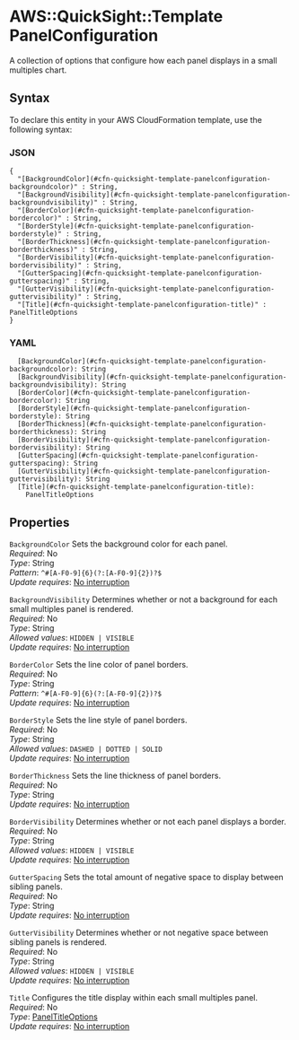 # AWS::QuickSight::Template PanelConfiguration<a name="aws-properties-quicksight-template-panelconfiguration"></a>

A collection of options that configure how each panel displays in a small multiples chart\.

## Syntax<a name="aws-properties-quicksight-template-panelconfiguration-syntax"></a>

To declare this entity in your AWS CloudFormation template, use the following syntax:

### JSON<a name="aws-properties-quicksight-template-panelconfiguration-syntax.json"></a>

```
{
  "[BackgroundColor](#cfn-quicksight-template-panelconfiguration-backgroundcolor)" : String,
  "[BackgroundVisibility](#cfn-quicksight-template-panelconfiguration-backgroundvisibility)" : String,
  "[BorderColor](#cfn-quicksight-template-panelconfiguration-bordercolor)" : String,
  "[BorderStyle](#cfn-quicksight-template-panelconfiguration-borderstyle)" : String,
  "[BorderThickness](#cfn-quicksight-template-panelconfiguration-borderthickness)" : String,
  "[BorderVisibility](#cfn-quicksight-template-panelconfiguration-bordervisibility)" : String,
  "[GutterSpacing](#cfn-quicksight-template-panelconfiguration-gutterspacing)" : String,
  "[GutterVisibility](#cfn-quicksight-template-panelconfiguration-guttervisibility)" : String,
  "[Title](#cfn-quicksight-template-panelconfiguration-title)" : PanelTitleOptions
}
```

### YAML<a name="aws-properties-quicksight-template-panelconfiguration-syntax.yaml"></a>

```
  [BackgroundColor](#cfn-quicksight-template-panelconfiguration-backgroundcolor): String
  [BackgroundVisibility](#cfn-quicksight-template-panelconfiguration-backgroundvisibility): String
  [BorderColor](#cfn-quicksight-template-panelconfiguration-bordercolor): String
  [BorderStyle](#cfn-quicksight-template-panelconfiguration-borderstyle): String
  [BorderThickness](#cfn-quicksight-template-panelconfiguration-borderthickness): String
  [BorderVisibility](#cfn-quicksight-template-panelconfiguration-bordervisibility): String
  [GutterSpacing](#cfn-quicksight-template-panelconfiguration-gutterspacing): String
  [GutterVisibility](#cfn-quicksight-template-panelconfiguration-guttervisibility): String
  [Title](#cfn-quicksight-template-panelconfiguration-title):
    PanelTitleOptions
```

## Properties<a name="aws-properties-quicksight-template-panelconfiguration-properties"></a>

`BackgroundColor` <a name="cfn-quicksight-template-panelconfiguration-backgroundcolor"></a>
Sets the background color for each panel\.  
_Required_: No  
_Type_: String  
_Pattern_: `^#[A-F0-9]{6}(?:[A-F0-9]{2})?$`  
_Update requires_: [No interruption](https://docs.aws.amazon.com/AWSCloudFormation/latest/UserGuide/using-cfn-updating-stacks-update-behaviors.html#update-no-interrupt)

`BackgroundVisibility` <a name="cfn-quicksight-template-panelconfiguration-backgroundvisibility"></a>
Determines whether or not a background for each small multiples panel is rendered\.  
_Required_: No  
_Type_: String  
_Allowed values_: `HIDDEN | VISIBLE`  
_Update requires_: [No interruption](https://docs.aws.amazon.com/AWSCloudFormation/latest/UserGuide/using-cfn-updating-stacks-update-behaviors.html#update-no-interrupt)

`BorderColor` <a name="cfn-quicksight-template-panelconfiguration-bordercolor"></a>
Sets the line color of panel borders\.  
_Required_: No  
_Type_: String  
_Pattern_: `^#[A-F0-9]{6}(?:[A-F0-9]{2})?$`  
_Update requires_: [No interruption](https://docs.aws.amazon.com/AWSCloudFormation/latest/UserGuide/using-cfn-updating-stacks-update-behaviors.html#update-no-interrupt)

`BorderStyle` <a name="cfn-quicksight-template-panelconfiguration-borderstyle"></a>
Sets the line style of panel borders\.  
_Required_: No  
_Type_: String  
_Allowed values_: `DASHED | DOTTED | SOLID`  
_Update requires_: [No interruption](https://docs.aws.amazon.com/AWSCloudFormation/latest/UserGuide/using-cfn-updating-stacks-update-behaviors.html#update-no-interrupt)

`BorderThickness` <a name="cfn-quicksight-template-panelconfiguration-borderthickness"></a>
Sets the line thickness of panel borders\.  
_Required_: No  
_Type_: String  
_Update requires_: [No interruption](https://docs.aws.amazon.com/AWSCloudFormation/latest/UserGuide/using-cfn-updating-stacks-update-behaviors.html#update-no-interrupt)

`BorderVisibility` <a name="cfn-quicksight-template-panelconfiguration-bordervisibility"></a>
Determines whether or not each panel displays a border\.  
_Required_: No  
_Type_: String  
_Allowed values_: `HIDDEN | VISIBLE`  
_Update requires_: [No interruption](https://docs.aws.amazon.com/AWSCloudFormation/latest/UserGuide/using-cfn-updating-stacks-update-behaviors.html#update-no-interrupt)

`GutterSpacing` <a name="cfn-quicksight-template-panelconfiguration-gutterspacing"></a>
Sets the total amount of negative space to display between sibling panels\.  
_Required_: No  
_Type_: String  
_Update requires_: [No interruption](https://docs.aws.amazon.com/AWSCloudFormation/latest/UserGuide/using-cfn-updating-stacks-update-behaviors.html#update-no-interrupt)

`GutterVisibility` <a name="cfn-quicksight-template-panelconfiguration-guttervisibility"></a>
Determines whether or not negative space between sibling panels is rendered\.  
_Required_: No  
_Type_: String  
_Allowed values_: `HIDDEN | VISIBLE`  
_Update requires_: [No interruption](https://docs.aws.amazon.com/AWSCloudFormation/latest/UserGuide/using-cfn-updating-stacks-update-behaviors.html#update-no-interrupt)

`Title` <a name="cfn-quicksight-template-panelconfiguration-title"></a>
Configures the title display within each small multiples panel\.  
_Required_: No  
_Type_: [PanelTitleOptions](aws-properties-quicksight-template-paneltitleoptions.md)  
_Update requires_: [No interruption](https://docs.aws.amazon.com/AWSCloudFormation/latest/UserGuide/using-cfn-updating-stacks-update-behaviors.html#update-no-interrupt)
